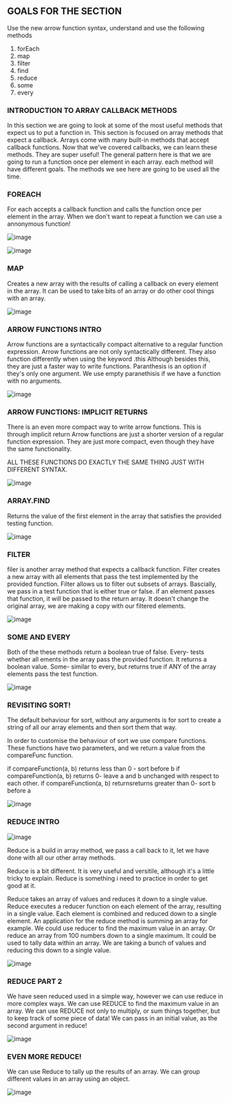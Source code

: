 ## GOALS FOR THE SECTION

Use the new arrow function syntax, understand and use the following methods

1. forEach
2. map
3. filter
4. find
5. reduce
6. some
7. every

### INTRODUCTION TO ARRAY CALLBACK METHODS

In this section we are going to look at some of the most useful methods that expect us to put a function in. This section is focused on array methods that expect a callback. Arrays come with many built-in methods that accept callback functions. Now that we've covered callbacks, we can learn these methods. They are super useful! The general pattern here is that we are going to run a function once per element in each array.  each method will have different goals. The methods we see here are going to be used all the time. 

### FOREACH

For each accepts a callback function and calls the function once per element in the array. 
When we don't want to repeat a function we can use a annonymous function!

![image](images/section10/foreach1.png)

![image](images/section10/foreach2.png)

### MAP 

Creates a new array with the results of calling a callback on every element in the array. 
It can be used to take bits of an array or do other cool things with an array. 

![image](images/section10/map.png)

### ARROW FUNCTIONS INTRO

Arrow functions are a syntactically compact alternative to a regular function expression.  Arrow functions are not only syntactically different.  They also function differently when using the keyword .this 
Although besides this, they are just a faster way to write functions. Paranthesis is an option if they's only one argument. We use empty paranethisis if we have a function with no arguments. 

![image](images/section10/arrowfunctionintro.png)

### ARROW FUNCTIONS: IMPLICIT RETURNS

There is an even more compact way to write arrow functions. This is through implicit return  Arrow functions are just a shorter version of a regular function expression.  They are just more compact, even though they have the same functionality. 

ALL THESE FUNCTIONS DO EXACTLY THE SAME THING JUST WITH DIFFERENT SYNTAX.

![image](images/section10/arrowfunctionimplicitreturns.png)

### ARRAY.FIND

Returns the value of the first element in the array that satisfies the provided testing function.

![image](images/section10/arrayfind.png)

### FILTER

filer is another array method that expects a callback function. Filter creates a new array with all elements that pass the test implemented by the provided function.  Filter allows us to filter out subsets of arrays. Bascially, we pass in a test function that is either true or false.  if an element passes that function, it will be passed to the return array. It doesn't change the original array, we are making a copy with our filtered elements. 

![image](images/section10/filter.png)

### SOME AND EVERY

Both of the these methods return a boolean true of false. 
Every- tests whether all ements in the array pass the provided function. It returns a boolean value. 
Some- similar to every, but returns true if ANY of the array elements pass the test function. 

![image](images/section10/someandevery.png)

### REVISITING SORT!

The default behaviour for sort, without any arguments is for sort to create a string of all our array elements and then sort them that way. 

In order to customise the behaviour of sort we use compare functions.  These functions have two parameters, and we return a value from the compareFunc function. 

if compareFunction(a, b) returns less than 0 - sort before b 
if compareFunction(a, b) returns 0- leave a and b unchanged with respect to each other.
if compareFunction(a, b) returnsreturns greater than 0- sort b before a 

![image](images/section10/revistingsort.png)

### REDUCE INTRO

![image](images/section10/section10reduce.png)

Reduce is a build in array method, we pass a call back to it, let we have done with all our other array methods. 

Reduce is a bit different. It is very useful and versitile, although it's a little tricky to explain. Reduce is something i need to practice in order to get good at it. 

Reduce takes an array of values and reduces it down to a single value. Reduce executes a reducer function on each element of the array, resulting in a single value.  Each element is combined and reduced down to a single element.  An application for the reduce method is summing an array for example.  We could use reducer to find the maximum value in an array.  Or reduce an array from 100 numbers down to a single maximum. It could be used to tally data within an array. We are taking a bunch of values and reducing this down to a single value. 

![image](images/section10/reduceintro.png)

### REDUCE PART 2 

We have seen reduced used in a simple way, however we can use reduce in more complex ways. We can use REDUCE to find the maximum value in an array.  We can use REDUCE not only to multiply, or sum things together, but to keep track of some piece of data! We can pass in an initial value, as the second argument in reduce! 

![image](images/section10/reducepart2.png)

### EVEN MORE REDUCE! 

We can use Reduce to tally up the results of an array. We can group different values in an array using an object. 

![image](images/section10/evenmorereduce.png)